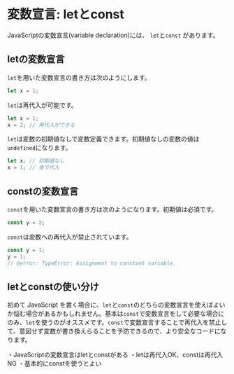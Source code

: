 # 変数宣言: letとconst

JavaScriptの変数宣言(variable declaration)には、 `let`と`const` があります。

## letの変数宣言

`let`を用いた変数宣言の書き方は次のようにします。

```ts twoslash
let x = 1;
```

`let`は再代入が可能です。

```ts twoslash
let x = 1;
x = 2; // 再代入ができる
```

`let`は変数の初期値なしで変数定義できます。初期値なしの変数の値は`undefined`になります。

```js twoslash
let x; // 初期値なし
x = 1; // 後で代入
```

## constの変数宣言

`const`を用いた変数宣言の書き方は次のようになります。初期値は必須です。

```js twoslash
const y = 2;
```

`const`は変数への再代入が禁止されています。

```js twoslash
const y = 1;
y = 1;
// @error: TypeError: Assignment to constant variable.
```

## letとconstの使い分け

初めて JavaScript を書く場合に、`let`と`const`のどちらの変数宣言を使えばよいか悩む場合があるかもしれません。基本は`const`で変数宣言をして必要な場合にのみ、`let`を使うのがオススメです。`const`で変数宣言することで再代入を禁止して、意図せず変数が書き換えらることを予防できるので、より安全なコードになります。

<TweetILearned>

・JavaScriptの変数宣言はletとconstがある
・letは再代入OK、constは再代入NG
・基本的にconstを使うとよい

</TweetILearned>
